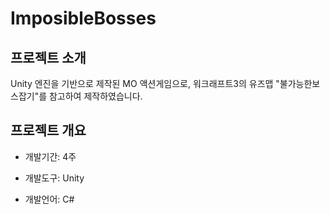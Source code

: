 # ImposibleBosses

## 프로젝트 소개

Unity 엔진을 기반으로 제작된 MO 액션게임으로, 워크래프트3의 유즈맵 "불가능한보스잡기"를 참고하여 제작하였습니다.


## 프로젝트 개요

- 개발기간: 4주

- 개발도구: Unity

- 개발언어: C#


## 
